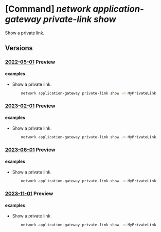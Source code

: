 # [Command] _network application-gateway private-link show_

Show a private link.

## Versions

### [2022-05-01](/Resources/mgmt-plane/L3N1YnNjcmlwdGlvbnMve30vcmVzb3VyY2Vncm91cHMve30vcHJvdmlkZXJzL21pY3Jvc29mdC5uZXR3b3JrL2FwcGxpY2F0aW9uZ2F0ZXdheXMve30=/2022-05-01.xml) **Preview**

<!-- mgmt-plane /subscriptions/{}/resourcegroups/{}/providers/microsoft.network/applicationgateways/{} 2022-05-01 properties.privateLinkConfigurations[] -->

#### examples

- Show a private link.
    ```bash
        network application-gateway private-link show -n MyPrivateLink -g MyResourceGroup --gateway-name MyGateway
    ```

### [2023-02-01](/Resources/mgmt-plane/L3N1YnNjcmlwdGlvbnMve30vcmVzb3VyY2Vncm91cHMve30vcHJvdmlkZXJzL21pY3Jvc29mdC5uZXR3b3JrL2FwcGxpY2F0aW9uZ2F0ZXdheXMve30=/2023-02-01.xml) **Preview**

<!-- mgmt-plane /subscriptions/{}/resourcegroups/{}/providers/microsoft.network/applicationgateways/{} 2023-02-01 properties.privateLinkConfigurations[] -->

#### examples

- Show a private link.
    ```bash
        network application-gateway private-link show -n MyPrivateLink -g MyResourceGroup --gateway-name MyGateway
    ```

### [2023-06-01](/Resources/mgmt-plane/L3N1YnNjcmlwdGlvbnMve30vcmVzb3VyY2Vncm91cHMve30vcHJvdmlkZXJzL21pY3Jvc29mdC5uZXR3b3JrL2FwcGxpY2F0aW9uZ2F0ZXdheXMve30=/2023-06-01.xml) **Preview**

<!-- mgmt-plane /subscriptions/{}/resourcegroups/{}/providers/microsoft.network/applicationgateways/{} 2023-06-01 properties.privateLinkConfigurations[] -->

#### examples

- Show a private link.
    ```bash
        network application-gateway private-link show -n MyPrivateLink -g MyResourceGroup --gateway-name MyGateway
    ```

### [2023-11-01](/Resources/mgmt-plane/L3N1YnNjcmlwdGlvbnMve30vcmVzb3VyY2Vncm91cHMve30vcHJvdmlkZXJzL21pY3Jvc29mdC5uZXR3b3JrL2FwcGxpY2F0aW9uZ2F0ZXdheXMve30=/2023-11-01.xml) **Preview**

<!-- mgmt-plane /subscriptions/{}/resourcegroups/{}/providers/microsoft.network/applicationgateways/{} 2023-11-01 properties.privateLinkConfigurations[] -->

#### examples

- Show a private link.
    ```bash
        network application-gateway private-link show -n MyPrivateLink -g MyResourceGroup --gateway-name MyGateway
    ```
